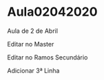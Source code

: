 # Aula02042020
Aula de 2 de Abril

Editar no Master

Editar no Ramos Secundário

Adicionar 3ª Linha
